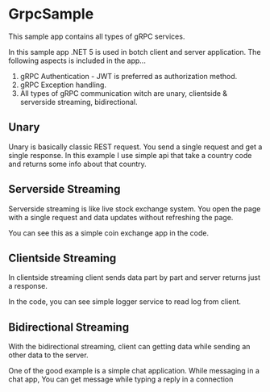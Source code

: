 # GrpcSample
This sample app contains all types of gRPC services. 

In this sample app .NET 5 is used in botch client and server application. The following aspects is included in the app...

1. gRPC Authentication - JWT is preferred as authorization method.
2. gRPC Exception handling.
4. All types of gRPC communication witch are unary, clientside & serverside streaming, bidirectional.

## Unary
Unary is basically classic REST request. You send a single request and get a single response. In this example I use simple api that take a country code and returns some info about that country.

## Serverside Streaming
Serverside streaming is like live stock exchange system. You open the page with a single request and data updates without refreshing the page.

You can see this as a simple coin exchange app in the code.

## Clientside Streaming
In clientside streaming client sends data part by part and server returns just a response.

In the code, you can see simple logger service to read log from client.

## Bidirectional Streaming
With the bidirectional streaming, client can getting data while sending an other data to the server. 

One of the good example is a simple chat application. While messaging in a chat app, You can get message while typing a reply in a connection
